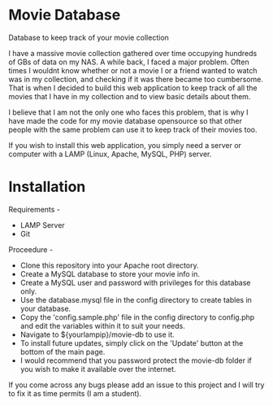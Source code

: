 Movie Database
==============

Database to keep track of your movie collection

I have a massive movie collection gathered over time occupying hundreds of GBs of data on my NAS. A while back, I faced a major problem. Often times I wouldnt know whether or not a movie I or a friend wanted to watch was in my collection, and checking if it was there became too cumbersome. That is when I decided to build this web application to keep track of all the movies that I have in my collection and to view basic details about them.

I believe that I am not the only one who faces this problem, that is why I have made the code for my movie database opensource so that other people with the same problem can use it to keep track of their movies too.

If you wish to install this web application, you simply need a server or computer with a LAMP (Linux, Apache, MySQL, PHP) server.

Installation
============

Requirements - 
  - LAMP Server
  - Git

Proceedure -
  - Clone this repository into your Apache root directory.
  - Create a MySQL database to store your movie info in.
  - Create a MySQL user and password with privileges for this database only.
  - Use the database.mysql file in the config directory to create tables in your database.
  - Copy the 'config.sample.php' file in the config directory to config.php and edit the variables within it to suit your needs.
  - Navigate to ${yourlampip}/movie-db to use it.
  - To install future updates, simply click on the 'Update' button at the bottom of the main page.
  - I would recommend that you password protect the movie-db folder if you wish to make it available over the internet.

If you come across any bugs please add an issue to this project and I will try to fix it as time permits (I am a student).
